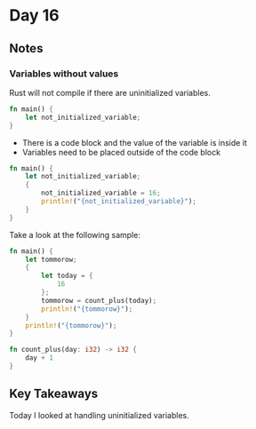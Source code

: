 # Day 16

## Notes

### Variables without values

Rust will not compile if there are uninitialized variables.

```rust
fn main() {
    let not_initialized_variable;
}
```

- There is a code block and the value of the variable is inside it
- Variables need to be placed outside of the code block

```rust
fn main() {
    let not_initialized_variable;
    {
        not_initialized_variable = 16;
        println!("{not_initialized_variable}");
    }
}
```

Take a look at the following sample:

```rust
fn main() {
    let tommorow;
    {
        let today = {
            16
        };
        tommorow = count_plus(today);
        println!("{tommorow}");
    }
    println!("{tommorow}");
}

fn count_plus(day: i32) -> i32 {
    day + 1
}
```

## Key Takeaways

Today I looked at handling uninitialized variables.
